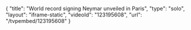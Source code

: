 {
    "title": "World record signing Neymar unveiled in Paris",
    "type": "solo",
    "layout": "iframe-static",
    "videoId": "123195608",
    "url": "\/tvpembed\/123195608"
}
